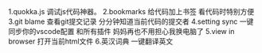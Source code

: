 1.quokka.js 调试js代码神器。
2.bookmarks 给代码加上书签 看代码时特别方便
3.git blame 查看git提交记录 分分钟知道当前代码的提交者
4.setting sync 一键同步你的vscode配置 和所有插件 妈妈再也不用担心我换电脑了
5.view in browser 打开当前html文件 
6.英汉词典 一键翻译英文